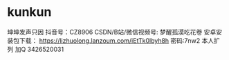# kunkun
坤坤发声只因   抖音号：CZ8906   CSDN/B站/微信视频号: 梦醒孤漠吃花卷
安卓安装包下载：
https://lizhuolong.lanzoum.com/iEtTk0lbyh8h
密码:7nw2
本人扩列 加Q 3426520031
